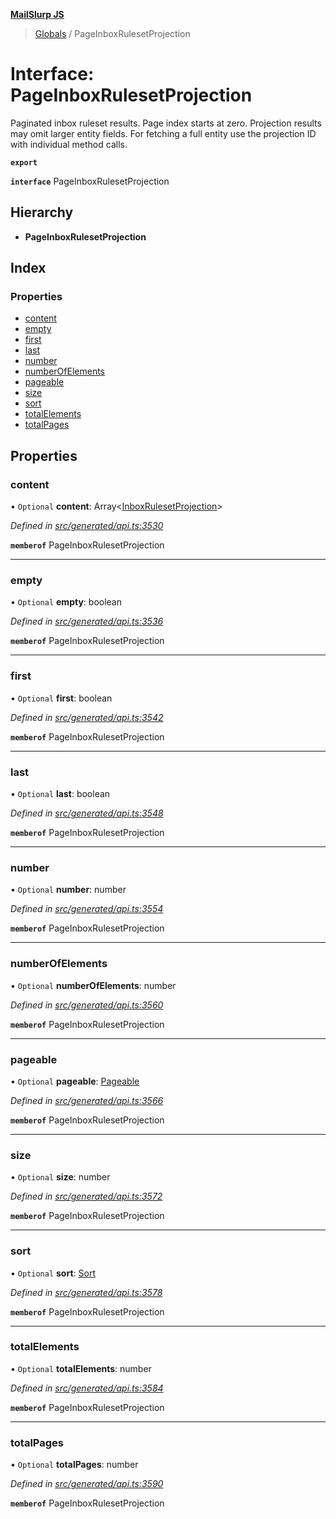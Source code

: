 **[MailSlurp JS](../README.md)**

> [Globals](../README.md) / PageInboxRulesetProjection

# Interface: PageInboxRulesetProjection

Paginated inbox ruleset results. Page index starts at zero. Projection results may omit larger entity fields. For fetching a full entity use the projection ID with individual method calls.

**`export`** 

**`interface`** PageInboxRulesetProjection

## Hierarchy

* **PageInboxRulesetProjection**

## Index

### Properties

* [content](pageinboxrulesetprojection.md#content)
* [empty](pageinboxrulesetprojection.md#empty)
* [first](pageinboxrulesetprojection.md#first)
* [last](pageinboxrulesetprojection.md#last)
* [number](pageinboxrulesetprojection.md#number)
* [numberOfElements](pageinboxrulesetprojection.md#numberofelements)
* [pageable](pageinboxrulesetprojection.md#pageable)
* [size](pageinboxrulesetprojection.md#size)
* [sort](pageinboxrulesetprojection.md#sort)
* [totalElements](pageinboxrulesetprojection.md#totalelements)
* [totalPages](pageinboxrulesetprojection.md#totalpages)

## Properties

### content

• `Optional` **content**: Array\<[InboxRulesetProjection](../modules/inboxrulesetprojection.md)>

*Defined in [src/generated/api.ts:3530](https://github.com/mailslurp/mailslurp-client/blob/05090ce/src/generated/api.ts#L3530)*

**`memberof`** PageInboxRulesetProjection

___

### empty

• `Optional` **empty**: boolean

*Defined in [src/generated/api.ts:3536](https://github.com/mailslurp/mailslurp-client/blob/05090ce/src/generated/api.ts#L3536)*

**`memberof`** PageInboxRulesetProjection

___

### first

• `Optional` **first**: boolean

*Defined in [src/generated/api.ts:3542](https://github.com/mailslurp/mailslurp-client/blob/05090ce/src/generated/api.ts#L3542)*

**`memberof`** PageInboxRulesetProjection

___

### last

• `Optional` **last**: boolean

*Defined in [src/generated/api.ts:3548](https://github.com/mailslurp/mailslurp-client/blob/05090ce/src/generated/api.ts#L3548)*

**`memberof`** PageInboxRulesetProjection

___

### number

• `Optional` **number**: number

*Defined in [src/generated/api.ts:3554](https://github.com/mailslurp/mailslurp-client/blob/05090ce/src/generated/api.ts#L3554)*

**`memberof`** PageInboxRulesetProjection

___

### numberOfElements

• `Optional` **numberOfElements**: number

*Defined in [src/generated/api.ts:3560](https://github.com/mailslurp/mailslurp-client/blob/05090ce/src/generated/api.ts#L3560)*

**`memberof`** PageInboxRulesetProjection

___

### pageable

• `Optional` **pageable**: [Pageable](pageable.md)

*Defined in [src/generated/api.ts:3566](https://github.com/mailslurp/mailslurp-client/blob/05090ce/src/generated/api.ts#L3566)*

**`memberof`** PageInboxRulesetProjection

___

### size

• `Optional` **size**: number

*Defined in [src/generated/api.ts:3572](https://github.com/mailslurp/mailslurp-client/blob/05090ce/src/generated/api.ts#L3572)*

**`memberof`** PageInboxRulesetProjection

___

### sort

• `Optional` **sort**: [Sort](sort.md)

*Defined in [src/generated/api.ts:3578](https://github.com/mailslurp/mailslurp-client/blob/05090ce/src/generated/api.ts#L3578)*

**`memberof`** PageInboxRulesetProjection

___

### totalElements

• `Optional` **totalElements**: number

*Defined in [src/generated/api.ts:3584](https://github.com/mailslurp/mailslurp-client/blob/05090ce/src/generated/api.ts#L3584)*

**`memberof`** PageInboxRulesetProjection

___

### totalPages

• `Optional` **totalPages**: number

*Defined in [src/generated/api.ts:3590](https://github.com/mailslurp/mailslurp-client/blob/05090ce/src/generated/api.ts#L3590)*

**`memberof`** PageInboxRulesetProjection
